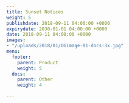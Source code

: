 ```yaml
---
title: Sunset Notices
weight: 5
publishdate: 2018-09-11 04:00:00 +0000
expirydate: 2030-01-01 04:00:00 +0000
date: 2018-09-11 04:00:00 +0000
images:
- "/uploads/2018/01/OGimage-01-docs-3x.jpg"
menu:
  footer:
    parent: Product
    weight: 5
  docs:
    parent: Other
    weight: 4

---
```

